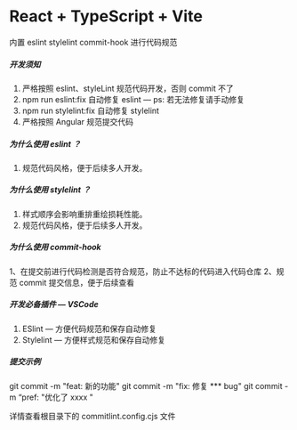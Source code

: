 # React + TypeScript + Vite

内置 eslint stylelint commit-hook 进行代码规范

##### 开发须知

1. 严格按照 eslint、styleLint 规范代码开发，否则 commit 不了
2. npm run eslint:fix  自动修复 eslint  — ps: 若无法修复请手动修复
3. npm run stylelint:fix 自动修复 stylelint
4. 严格按照 Angular 规范提交代码

##### 为什么使用 eslint ？

1. 规范代码风格，便于后续多人开发。

##### 为什么使用 stylelint ？

1. 样式顺序会影响重排重绘损耗性能。
2. 规范代码风格，便于后续多人开发。

##### 为什么使用 commit-hook

1、在提交前进行代码检测是否符合规范，防止不达标的代码进入代码仓库
2、规范 commit 提交信息，便于后续查看

##### 开发必备插件 — VSCode

1. ESlint — 方便代码规范和保存自动修复
2. Stylelint — 方便样式规范和保存自动修复

##### 提交示例

git commit -m "feat: 新的功能"
git commit -m "fix: 修复 *** bug"
git commit -m “pref: "优化了 xxxx "

详情查看根目录下的 commitlint.config.cjs 文件